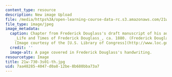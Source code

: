 ```yaml
---
content_type: resource
description: New image Upload
file: /media/https%3A/open-learning-course-data-rc.s3.amazonaws.com/21w-730-3-expository-writing-autobiography-theory-and-practice-spring-2001/7aa482854047d0a812be8b680bba73a7_21w-730-3s01-th.jpg
file_type: image/jpeg
image_metadata:
  caption: Chapter from Frederick Douglass's draft manuscript of his autobiography,
    _Life and Times of Frederick Douglass_, ca. 1880. (Frederick Douglass Papers)
    (Image courtesy of the [U.S. Library of Congress](http://www.loc.gov/).)
  credit: ''
  image-alt: A page covered in Frederick Douglass's handwriting.
resourcetype: Image
title: 21w-730-3s01-th.jpg
uid: 7aa48285-4047-d0a8-12be-8b680bba73a7
---
```

